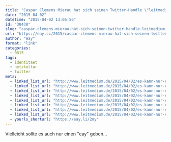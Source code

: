 ```yaml
---
title: "Caspar Clemens Mierau hat sich seinen Twitter-Handle \"leitmedium\" als Künstlernamen eintragen lassen"
date: "2015-04-02"
datetime: "2015-04-02 13:05:56"
id: "30438"
slug: "caspar-clemens-mierau-hat-sich-seinen-twitter-handle-leitmedium-als-kuenstlernamen-eintragen-lassen"
url: "https://eay.cc/2015/caspar-clemens-mierau-hat-sich-seinen-twitter-handle-leitmedium-als-kuenstlernamen-eintragen-lassen/"
author: "eay"
format: "link"
categories:
  - 0815
tags:
  - identitaet
  - netzkultur
  - twitter
meta:
  - linked_list_url: "http://www.leitmedium.de/2015/04/02/es-kann-nur-ein-leitmedium-geben-wie-ich-mein-twitter-handle-als-kuenstlernamen-in-den-ausweis-eintragen-liess/"
  - linked_list_url: "http://www.leitmedium.de/2015/04/02/es-kann-nur-ein-leitmedium-geben-wie-ich-mein-twitter-handle-als-kuenstlernamen-in-den-ausweis-eintragen-liess/"
  - linked_list_url: "http://www.leitmedium.de/2015/04/02/es-kann-nur-ein-leitmedium-geben-wie-ich-mein-twitter-handle-als-kuenstlernamen-in-den-ausweis-eintragen-liess/"
  - linked_list_url: "http://www.leitmedium.de/2015/04/02/es-kann-nur-ein-leitmedium-geben-wie-ich-mein-twitter-handle-als-kuenstlernamen-in-den-ausweis-eintragen-liess/"
  - linked_list_url: "http://www.leitmedium.de/2015/04/02/es-kann-nur-ein-leitmedium-geben-wie-ich-mein-twitter-handle-als-kuenstlernamen-in-den-ausweis-eintragen-liess/"
  - linked_list_url: "http://www.leitmedium.de/2015/04/02/es-kann-nur-ein-leitmedium-geben-wie-ich-mein-twitter-handle-als-kuenstlernamen-in-den-ausweis-eintragen-liess/"
  - linked_list_url: "http://www.leitmedium.de/2015/04/02/es-kann-nur-ein-leitmedium-geben-wie-ich-mein-twitter-handle-als-kuenstlernamen-in-den-ausweis-eintragen-liess/"
  - linked_list_url: "http://www.leitmedium.de/2015/04/02/es-kann-nur-ein-leitmedium-geben-wie-ich-mein-twitter-handle-als-kuenstlernamen-in-den-ausweis-eintragen-liess/"
  - yourls_shorturl: "https://eay.li/2ny"
---
```


Vielleicht sollte es auch nur einen "eay" geben...

